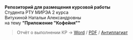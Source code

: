 **Репозиторий для размещения курсовой работы**<br>Студента РТУ МИРЭА 2 курса<br>Витухиной Натальи Александровны<br>на тему **"Приложение "Кофейня""**
> Отчёт о выполнении КР -> [Word](https://drive.google.com/file/d/1rATW6usNRDRpSdBVsh7AL9VUIRdQCOvu/view?usp=sharing "Word") / [PDF](https://drive.google.com/file/d/1QmVIcE1GRYvtpXvL6HfI_sLL-1Mwdmep/view?usp=sharing "PDF") / [Антиплагиат](https://drive.google.com/file/d/1VjaVc_xS0k7-iJPxz7lJm447ooWHspX3/view?usp=sharing "Антиплагиат")
